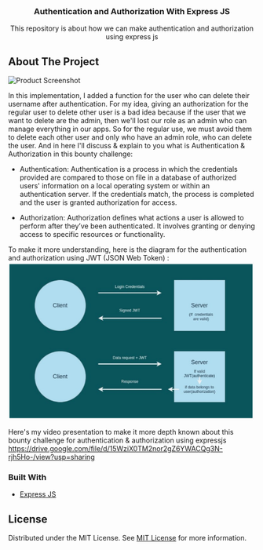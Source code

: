 
<br/>
<div align="center">

<h3 align="center">Authentication and Authorization With Express JS</h3>
<p align="center">
This repository is about how we can make authentication and authorization using express js


  


</p>
</div>

## About The Project

![Product Screenshot](https://encrypted-tbn0.gstatic.com/images?q=tbn:ANd9GcQeqw3R62DdABYZlu-Fx4GWI59xl9OsiQxGuQ&s)

In this implementation, I added a function for the user who can delete their username after authentication. For my idea, giving an authorization for the regular user to delete other user is a bad idea because if the user that we want to delete are the admin, then we'll lost our role as an admin who can manage everything in our apps. So for the regular use, we must avoid them to delete each other user and only who have an admin role, who can delete the user. And in here I'll discuss & explain to you what is Authentication & Authorization in this bounty challenge: 

- Authentication: Authentication is a process in which the credentials provided are compared to those on file in a database of authorized users' information on a local operating system or within an authentication server. If the credentials match, the process is completed and the user is granted authorization for access. 

- Authorization: Authorization defines what actions a user is allowed to perform after they’ve been authenticated. It involves granting or denying access to specific resources or functionality.

To make it more understanding, here is the diagram for the authentication and authorization using JWT (JSON Web Token) : 
<br>
<img src="https://github.com/daviddprtma/authentication-and-authorisation-with-expressjs/blob/main/jwt.png" style="width: 500px;"/>

Here's my video presentation to make it more depth known about this bounty challenge for authentication & authorization using expressjs https://drive.google.com/file/d/15WziX0TM2nor2gZ6YWACQg3N-rjh5Ho-/view?usp=sharing

### Built With

- [Express JS](https://expressjs.com/)
## License

Distributed under the MIT License. See [MIT License](https://opensource.org/licenses/MIT) for more information.
